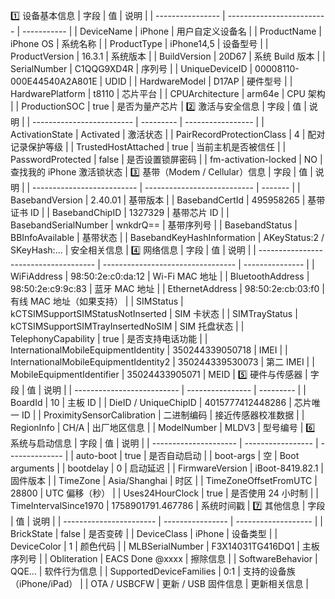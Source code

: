 1️⃣ 设备基本信息
| 字段               | 值                         | 说明          |
| ---------------- | ------------------------- | ----------- |
| DeviceName       | iPhone                    | 用户自定义设备名    |
| ProductName      | iPhone OS                 | 系统名称        |
| ProductType      | iPhone14,5                | 设备型号        |
| ProductVersion   | 16.3.1                    | 系统版本        |
| BuildVersion     | 20D67                     | 系统 Build 版本 |
| SerialNumber     | C1QQG9XD4R                | 序列号         |
| UniqueDeviceID   | 00008110-000E44540A2A801E | UDID        |
| HardwareModel    | D17AP                     | 硬件型号        |
| HardwarePlatform | t8110                     | 芯片平台        |
| CPUArchitecture  | arm64e                    | CPU 架构      |
| ProductionSOC    | true                      | 是否为量产芯片     |
2️⃣ 激活与安全信息
| 字段                        | 值         | 说明                |
| ------------------------- | --------- | ----------------- |
| ActivationState           | Activated | 激活状态              |
| PairRecordProtectionClass | 4         | 配对记录保护等级          |
| TrustedHostAttached       | true      | 当前主机是否被信任         |
| PasswordProtected         | false     | 是否设置锁屏密码          |
| fm-activation-locked      | NO        | 查找我的 iPhone 激活锁状态 |
3️⃣ 基带（Modem / Cellular）信息
| 字段                         | 值                           | 说明      |
| -------------------------- | --------------------------- | ------- |
| BasebandVersion            | 2.40.01                     | 基带版本    |
| BasebandCertId             | 495958265                   | 基带证书 ID |
| BasebandChipID             | 1327329                     | 基带芯片 ID |
| BasebandSerialNumber       | wnkdrQ==                    | 基带序列号   |
| BasebandStatus             | BBInfoAvailable             | 基带状态    |
| BasebandKeyHashInformation | AKeyStatus:2 / SKeyHash:... | 安全相关信息  |
4️⃣ 网络信息
| 字段                                    | 值                                 | 说明              |
| ------------------------------------- | --------------------------------- | --------------- |
| WiFiAddress                           | 98:50:2e:c0:da:12                 | Wi-Fi MAC 地址    |
| BluetoothAddress                      | 98:50:2e:c9:9c:83                 | 蓝牙 MAC 地址       |
| EthernetAddress                       | 98:50:2e:cb:03:f0                 | 有线 MAC 地址（如果支持） |
| SIMStatus                             | kCTSIMSupportSIMStatusNotInserted | SIM 卡状态         |
| SIMTrayStatus                         | kCTSIMSupportSIMTrayInsertedNoSIM | SIM 托盘状态        |
| TelephonyCapability                   | true                              | 是否支持电话功能        |
| InternationalMobileEquipmentIdentity  | 350244339050718                   | IMEI            |
| InternationalMobileEquipmentIdentity2 | 350244339530073                   | 第二 IMEI         |
| MobileEquipmentIdentifier             | 35024433905071                    | MEID            |
5️⃣ 硬件与传感器
| 字段                         | 值                | 说明        |
| -------------------------- | ---------------- | --------- |
| BoardId                    | 10               | 主板 ID     |
| DieID / UniqueChipID       | 4015777412448286 | 芯片唯一 ID   |
| ProximitySensorCalibration | 二进制编码            | 接近传感器校准数据 |
| RegionInfo                 | CH/A             | 出厂地区信息    |
| ModelNumber                | MLDV3            | 型号编号      |
6️⃣ 系统与启动信息
| 字段                    | 值                 | 说明             |
| --------------------- | ----------------- | -------------- |
| auto-boot             | true              | 是否自动启动         |
| boot-args             | 空                 | Boot arguments |
| bootdelay             | 0                 | 启动延迟           |
| FirmwareVersion       | iBoot-8419.82.1   | 固件版本           |
| TimeZone              | Asia/Shanghai     | 时区             |
| TimeZoneOffsetFromUTC | 28800             | UTC 偏移（秒）      |
| Uses24HourClock       | true              | 是否使用 24 小时制    |
| TimeIntervalSince1970 | 1758901791.467786 | 系统时间戳          |
7️⃣ 其他信息
| 字段                      | 值                | 说明                  |
| ----------------------- | ---------------- | ------------------- |
| BrickState              | false            | 是否变砖                |
| DeviceClass             | iPhone           | 设备类型                |
| DeviceColor             | 1                | 颜色代码                |
| MLBSerialNumber         | F3X14031TG416DQ1 | 主板序列号               |
| Obliteration            | EACS Done @xxxx  | 擦除信息                |
| SoftwareBehavior        | QQE...           | 软件行为信息              |
| SupportedDeviceFamilies | 0:1              | 支持的设备族（iPhone/iPad） |
| OTA / USBCFW            | 更新 / USB 固件信息    | 更新相关信息              |